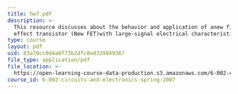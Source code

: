 ```yaml
---
title: hw7.pdf
description: >-
  This resource discusses about the behavior and application of anew field
  effect transistor (New FET)with large-signal electrical characteristics
type: course
layout: pdf
uid: 83a70cc0d4a8f73b2dfc8ed329949367
file_type: application/pdf
file_location: >-
  https://open-learning-course-data-production.s3.amazonaws.com/6-002-circuits-and-electronics-spring-2007/83a70cc0d4a8f73b2dfc8ed329949367_hw7.pdf
course_id: 6-002-circuits-and-electronics-spring-2007
---
```

